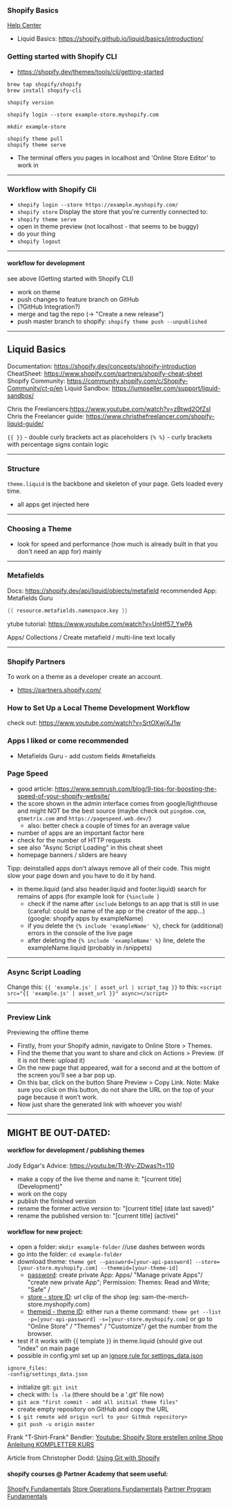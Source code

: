 ### Shopify Basics
[Help Center](https://help.shopify.com/en)
- Liquid Basics: https://shopify.github.io/liquid/basics/introduction/


### Getting started with Shopify CLI
- https://shopify.dev/themes/tools/cli/getting-started

```
brew tap shopify/shopify
brew install shopify-cli

shopify version

shopify login --store example-store.myshopify.com

mkdir example-store

shopify theme pull
shopify theme serve
```
- The terminal offers you pages in localhost and 'Online Store Editor' to work in
___


### Workflow with Shopify Cli

- `shopify login --store https://example.myshopify.com/`
- `shopify store` Display the store that you're currently connected to:
- `shopify theme serve`
- open in theme preview (not localhost - that seems to be buggy)
- do your thing
- `shopify logout`
___


#### workflow for development 
see above (Getting started with Shopify CLI)
- work on theme
- push changes to feature branch on GitHub
- (?GitHub Integration?)
- merge and tag the repo (-> "Create a new release")
- push master branch to shopify: `shopify theme push --unpublished`
___


## Liquid Basics
Documentation: https://shopify.dev/concepts/shopify-introduction
CheatSheet: https://www.shopify.com/partners/shopify-cheat-sheet
Shopify Community: https://community.shopify.com/c/Shopify-Community/ct-p/en
Liquid Sandbox: https://jumpseller.com/support/liquid-sandbox/

Chris the Freelancers:https://www.youtube.com/watch?v=zBtwd2OfZsI 
Chris the Freelancer guide: https://www.christhefreelancer.com/shopify-liquid-guide/

`{{ }}` - double curly brackets act as placeholders
`{% %}` - curly brackets with percentage signs contain logic
___


### Structure
`theme.liquid` is the backbone and skeleton of your page. Gets loaded every time. 
  - all apps get injected here
___


### Choosing a Theme
- look for speed and performance (how much is already built in that you don't need an app for) mainly
___


### Metafields
Docs: https://shopify.dev/api/liquid/objects/metafield
recommended App: Metafields Guru
```s
{{ resource.metafields.namespace.key }}
```
ytube tutorial: https://www.youtube.com/watch?v=UnHf57_YwPA

Apps/ Collections / Create metafield / multi-line text
locally
___


### Shopify Partners
To work on a theme as a developer create an account.
- https://partners.shopify.com/


### How to Set Up a Local Theme Development Workflow
check out: https://www.youtube.com/watch?v=SrtOXwjXJ1w


### Apps I liked or come recommended
- Metafields Guru - add custom fields #metafields


### Page Speed
- good article: https://www.semrush.com/blog/9-tips-for-boosting-the-speed-of-your-shopify-website/
- the score shown in the admin interface comes from google/lighthouse and might NOT be the best source (maybe check out `pingdom.com`, `gtmetrix.com` and `https://pagespeed.web.dev/`)
  - also: better check a couple of times for an average value
- number of apps are an important factor here
- check for the number of HTTP requests
- see also "Async Script Loading" in this cheat sheet
- homepage banners / sliders are heavy

Tipp: deinstalled apps don't always remove all of their code. This might slow your page down and you have to do it by hand.
- in theme.liquid (and also header.liquid and footer.liquid) search for remains of apps (for example look for `{%include `)
  - check if the name after `include` belongs to an app that is still in use (careful: could be name of the app or the creator of the app...)(google: shopify apps by exampleName)
  - if you delete the `{% include 'exampleName' %}`, check for (additional) errors in the console of the live page 
  - after deleting the `{% include 'exampleName' %}` line, delete the exampleName.liquid (probably in /snippets)
___


### Async Script Loading
Change this:
`{{ 'example.js' | asset_url | script_tag }}`
to this:
`<script src="{{ 'example.js' | asset_url }}" async></script>`
___


### Preview Link
Previewing the offline theme
- Firstly, from your Shopify admin, navigate to Online Store > Themes.
- Find the theme that you want to share and click on Actions > Preview. (if it is not there: upload it)
- On the new page that appeared, wait for a second and at the bottom of the screen you’ll see a bar pop up.
- On this bar, click on the button Share Preview > Copy Link.
  Note: Make sure you click on this button, do not share the URL on the top of your page because it won’t work.
- Now just share the generated link with whoever you wish!
___


## MIGHT BE OUT-DATED:
#### workflow for development / publishing themes
Jody Edgar's Advice: https://youtu.be/Tt-Wy-ZDwas?t=110
- make a copy of the live theme and name it: "[current title] (Development)"
- work on the copy
- publish the finished version
- rename the former active version to: "[current title] (date last saved)"
- rename the published version to: "[current title] (active)"

#### workflow for new project:
- open a folder: `mkdir example-folder` //use dashes between words
- go into the folder: `cd example-folder`
- download theme: `theme get --password=[your-api-password] --store=[your-store.myshopify.com] --themeid=[your-theme-id]`
  - [password](https://youtu.be/SrtOXwjXJ1w?t=426): create private App: Apps/ "Manage private Apps"/ "create new private App"; Permission: Themes: Read and Write; "Safe" / 
  - [store - store ID](https://youtu.be/SrtOXwjXJ1w?t=588): url clip of the shop (eg: sam-the-merch-store.myshopify.com)  
  - [themeid - theme ID](https://youtu.be/SrtOXwjXJ1w?t=618): either run a theme command: `theme get --list -p=[your-api-password] -s=[your-store.myshopify.com]` or go to "Online Store" / "Themes" / "Customize"/ get the number from the browser.
- test if it works with {{ template }} in theme.liquid (should give out "index" on main page
- possible in config.yml set up an [ignore rule for settings_data.json](https://youtu.be/SrtOXwjXJ1w?t=1314)
````
ignore_files:
-config/settings_data.json
````

- initialize git: `git init`
- check with: `ls -la` (there should be a '.git' file now)
- `git acm "first commit - add all initial theme files"`
- create empty repository on GitHub and copy the URL
- `$ git remote add origin <url to your GitHub repository>`
- `git push -u origin master`



Frank "T-Shirt-Frank" Bendler: [Youtube: Shopify Store erstellen online Shop Anleitung KOMPLETTER KURS](https://www.youtube.com/watch?v=Yr4zUlbmwuw)

Article from Christopher Dodd: [Using Git with Shopify](https://christopherdodd.com/git-with-shopify/)


#### shopify courses @ **Partner Academy** that seem useful:
[Shopify Fundamentals](https://partner-training.shopify.com/outline/iihbx9ym/cover)
[Store Operations Fundamentals](https://partner-training.shopify.com/outline/25unidim/cover)
[Partner Program Fundamentals](https://partner-training.shopify.com/outline/bm3o7mou/cover)